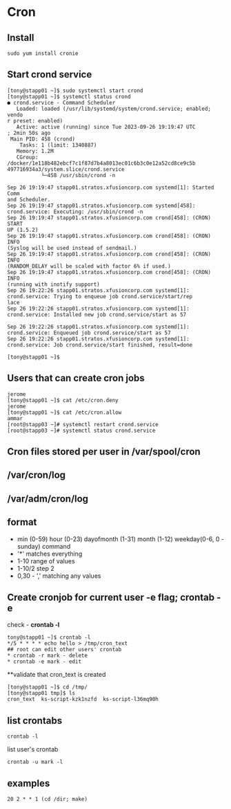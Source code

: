# Cron
## Install
```
sudo yum install cronie
```

## Start crond service
```
[tony@stapp01 ~]$ sudo systemctl start crond
[tony@stapp01 ~]$ systemctl status crond
● crond.service - Command Scheduler
   Loaded: loaded (/usr/lib/systemd/system/crond.service; enabled; vendo
r preset: enabled)
   Active: active (running) since Tue 2023-09-26 19:19:47 UTC
; 2min 50s ago
 Main PID: 458 (crond)
    Tasks: 1 (limit: 1340887)
   Memory: 1.2M
   CGroup: /docker/1e118b482ebcf7c1f87d7b4a8013ec01c6b3c0e12a52cd8ce9c5b
497716934a3/system.slice/crond.service
           └─458 /usr/sbin/crond -n

Sep 26 19:19:47 stapp01.stratos.xfusioncorp.com systemd[1]: Started Comm
and Scheduler.
Sep 26 19:19:47 stapp01.stratos.xfusioncorp.com systemd[458]: 
crond.service: Executing: /usr/sbin/crond -n
Sep 26 19:19:47 stapp01.stratos.xfusioncorp.com crond[458]: (CRON) START
UP (1.5.2)
Sep 26 19:19:47 stapp01.stratos.xfusioncorp.com crond[458]: (CRON) INFO 
(Syslog will be used instead of sendmail.)
Sep 26 19:19:47 stapp01.stratos.xfusioncorp.com crond[458]: (CRON) INFO 
(RANDOM_DELAY will be scaled with factor 6% if used.)
Sep 26 19:19:47 stapp01.stratos.xfusioncorp.com crond[458]: (CRON) INFO 
(running with inotify support)
Sep 26 19:22:26 stapp01.stratos.xfusioncorp.com systemd[1]: 
crond.service: Trying to enqueue job crond.service/start/rep
lace
Sep 26 19:22:26 stapp01.stratos.xfusioncorp.com systemd[1]: 
crond.service: Installed new job crond.service/start as 57

Sep 26 19:22:26 stapp01.stratos.xfusioncorp.com systemd[1]: 
crond.service: Enqueued job crond.service/start as 57
Sep 26 19:22:26 stapp01.stratos.xfusioncorp.com systemd[1]: 
crond.service: Job crond.service/start finished, result=done

[tony@stapp01 ~]$ 
```

## Users that can create cron jobs
```
jerome
[tony@stapp01 ~]$ cat /etc/cron.deny
jerome
[tony@stapp01 ~]$ cat /etc/cron.allow
ammar
[root@stapp03 ~]# systemctl restart crond.service
[root@stapp03 ~]# systemctl status crond.service
```

## Cron files stored per user in /var/spool/cron
## /var/cron/log
## /var/adm/cron/log

## format
* min (0-59) hour (0-23) dayofmonth (1-31) month (1-12) weekday(0-6, 0 - sunday) command
* '*' matches everything
* 1-10 range of values
* 1-10/2 step 2
* 0,30 - ',' matching any values

## Create cronjob for current user -e flag; crontab -e
check - **crontab -l**
```
tony@stapp01 ~]$ crontab -l
*/5 * * * * echo hello > /tmp/cron_text
## root can edit other users' crontab
* crontab -r mark - delete
* crontab -e mark - edit
```
**validate that cron_text is created
```
[tony@stapp01 ~]$ cd /tmp/
[tony@stapp01 tmp]$ ls
cron_text  ks-script-kzk1nzfd  ks-script-l36mq90h
```
## list crontabs
```
crontab -l
```
list user's crontab
```
crontab -u mark -l
```
## examples
```
20 2 * * 1 (cd /dir; make)
```
